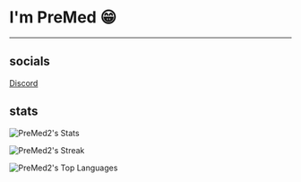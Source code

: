 # I'm PreMed 😁
---
## socials
[Discord](https://discord.gg/hfUbEUQc8e)

## stats
![PreMed2's Stats](https://github-readme-stats.vercel.app/api?username=PreMed2&theme=prussian&show_icons=true&hide_border=true&count_private=true)

![PreMed2's Streak](https://github-readme-streak-stats.herokuapp.com/?user=PreMed2&theme=prussian&hide_border=true)

![PreMed2's Top Languages](https://github-readme-stats.vercel.app/api/top-langs/?username=PreMed2&theme=prussian&show_icons=true&hide_border=true&layout=compact)
